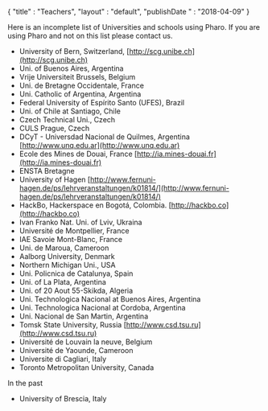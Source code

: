 {
"title" : "Teachers",
"layout" : "default",
"publishDate " : "2018-04-09"
}

Here is an incomplete list of Universities and schools using Pharo. If you are using Pharo and not on this list please contact us.

- University of Bern, Switzerland, [http://scg.unibe.ch](http://scg.unibe.ch)
- Uni. of Buenos Aires, Argentina
- Vrije Universiteit Brussels, Belgium
- Uni. de Bretagne Occidentale, France
- Uni. Catholic of Argentina, Argentina 
- Federal University of Espírito Santo (UFES), Brazil
- Uni. of Chile at Santiago, Chile 
- Czech Technical Uni., Czech
- CULS Prague, Czech
- DCyT - Universdad Nacional de Quilmes, Argentina [http://www.unq.edu.ar](http://www.unq.edu.ar)
- Ecole des Mines de Douai, France [http://ia.mines-douai.fr](http://ia.mines-douai.fr)
- ENSTA Bretagne
- University of Hagen [http://www.fernuni-hagen.de/ps/lehrveranstaltungen/k01814/](http://www.fernuni-hagen.de/ps/lehrveranstaltungen/k01814/)
- HackBo, Hackerspace en Bogotá, Colombia. [http://hackbo.co](http://hackbo.co)
- Ivan Franko Nat. Uni. of Lviv, Ukraina
- Université de Montpellier, France
- IAE Savoie Mont-Blanc, France
- Uni. de Maroua, Cameroon 
- Aalborg University, Denmark
- Northern Michigan Uni., USA
- Uni. Policnica de Catalunya, Spain
- Uni. of La Plata, Argentina
- Uni. of 20 Aout 55-Skikda, Algeria
- Uni. Technologica Nacional at Buenos Aires, Argentina
- Uni. Technologica Nacional at Cordoba, Argentina
- Uni. Nacional de San Martin, Argentina
- Tomsk State University, Russia [http://www.csd.tsu.ru](http://www.csd.tsu.ru)
- Université de Louvain la neuve, Belgium
- Université de Yaounde, Cameroon
- Universite di Cagliari, Italy
- Toronto Metropolitan University, Canada


In the past
- University of Brescia, Italy
